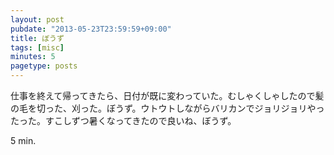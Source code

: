 ```yaml
---
layout: post
pubdate: "2013-05-23T23:59:59+09:00"
title: ぼうず
tags: [misc]
minutes: 5
pagetype: posts
---
```

仕事を終えて帰ってきたら、日付が既に変わっていた。むしゃくしゃしたので髪の毛を切った、刈った。ぼうず。ウトウトしながらバリカンでジョリジョリやったった。すこしずつ暑くなってきたので良いね、ぼうず。

5 min.
